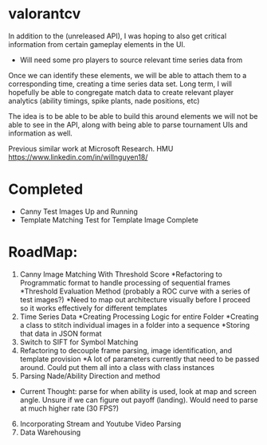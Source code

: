 # valorantcv
In addition to the (unreleased API), I was hoping to also get critical information from certain gameplay elements in the UI.
* Will need some pro players to source relevant time series data from

Once we can identify these elements, we will be able to attach them to a corresponding time, creating a time series data set.
Long term, I will hopefully be able to congregate match data to create relevant player analytics (ability timings, spike plants, nade positions, etc)

The idea is to be able to be able to build this around elements we will not be able to see in the API, along with being able to parse tournament UIs and information as well.

Previous similar work at Microsoft Research. 
HMU https://www.linkedin.com/in/willnguyen18/

# Completed
* Canny Test Images Up and Running
* Template Matching Test for Template Image Complete

# RoadMap:
1. Canny Image Matching With Threshold Score
*Refactoring to Programmatic format to handle processing of sequential frames
*Threshold Evaluation Method (probably a ROC curve with a series of test images?)
*Need to map out architecture visually before I proceed so it works effectively for different templates
2. Time Series Data
*Creating Processing Logic for entire Folder
*Creating a class to stitch individual images in a folder into a sequence
*Storing that data in JSON format
3. Switch to SIFT for Symbol Matching
4. Refactoring to decouple frame parsing, image identification, and template provision
*A lot of parameters currently that need to be passed around. Could put them all into a class with class instances
5. Parsing Nade/Ability Direction and method
* Current Thought: parse for when ability is used, look at map and screen angle. Unsure if we can figure out payoff (landing). Would need to parse at much higher rate (30 FPS?)

6. Incorporating Stream and Youtube Video Parsing
7. Data Warehousing